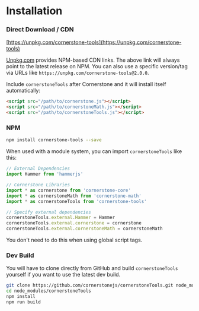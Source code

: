 # Installation

### Direct Download / CDN

[https://unpkg.com/cornerstone-tools](https://unpkg.com/cornerstone-tools)

<!--email_off-->
[Unpkg.com](https://unpkg.com) provides NPM-based CDN links. The above link will always point to the latest release on NPM. You can also use a specific version/tag via URLs like `https://unpkg.com/cornerstone-tools@2.0.0`.
<!--/email_off-->

Include `cornerstoneTools` after Cornerstone and it will install itself automatically:

``` html
<script src="/path/to/cornerstone.js"></script>
<script src="/path/to/cornerstoneMath.js"></script>
<script src="/path/to/cornerstoneTools.js"></script>
```

### NPM

``` bash
npm install cornerstone-tools --save
```

When used with a module system, you can import `cornerstoneTools` like this:

``` js
// External Dependencies
import Hammer from 'hammerjs'

// Cornerstone Libraries
import * as cornerstone from 'cornerstone-core'
import * as cornerstoneMath from 'cornerstone-math'
import * as cornerstoneTools from 'cornerstone-tools'

// Specify external dependencies
cornerstoneTools.external.Hammer = Hammer
cornerstoneTools.external.cornerstone = cornerstone
cornerstoneTools.external.cornerstoneMath = cornerstoneMath
```

You don't need to do this when using global script tags.

### Dev Build

You will have to clone directly from GitHub and build `cornerstoneTools` yourself if you want to use the latest dev build.

``` bash
git clone https://github.com/cornerstonejs/cornerstoneTools.git node_modules/cornerstoneTools
cd node_modules/cornerstoneTools
npm install
npm run build
```
